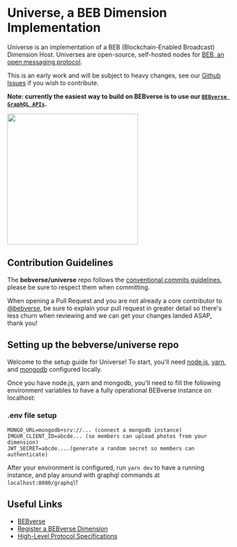 # Universe, a BEB Dimension Implementation

Universe is an implementation of a BEB (Blockchain-Enabled Broadcast) Dimension Host. Universes are open-source, self-hosted nodes for [BEB, an open messaging protocol](https://github.com/bebverse/protocol).

This is an early work and will be subject to heavy changes, see our [Github Issues](https://github.com/bebverse/dimension/issues) if you wish to contribute.

**Note: currently the easiest way to build on BEBverse is to use our [`BEBverse GraphQL APIs`](https://hackmd.io/@bebverse/graphql).**

<img src="./.misc/header.png" width="300" />

## Contribution Guidelines

The **bebverse/universe** repo follows the [conventional commits guidelines](https://www.conventionalcommits.org/en/v1.0.0/#summary), please be sure to respect them when committing.

When opening a Pull Request and you are not already a core contributor to [@bebverse](https://github.com/bebverse), be sure to explain your pull request in greater detail so there's less churn when reviewing and we can get your changes landed ASAP, thank you!

## Setting up the bebverse/universe repo

Welcome to the setup guide for Universe! To start, you'll need [node.js](https://github.com/nvm-sh/nvm), [yarn](https://classic.yarnpkg.com/lang/en/docs/install/#mac-stable), and [mongodb](https://www.mongodb.com/docs/manual/tutorial/install-mongodb-on-os-x/) configured locally.

Once you have node.js, yarn and mongodb, you'll need to fill the following environment variables to have a fully operational BEBverse instance on localhost:

### .env file setup

```
MONGO_URL=mongodb+srv://... (connect a mongodb instance)
IMGUR_CLIENT_ID=abcde... (so members can upload photos from your dimension)
JWT_SECRET=abcde....(generate a random secret so members can authenticate)
```

After your environment is configured, run `yarn dev` to have a running instance, and play around with graphql commands at `localhost:8080/graphql`!

## Useful Links

- [BEBverse](https://beb.xyz)
- [Register a BEBverse Dimension](https://beb.domains)
- [High-Level Protocol Specifications](https://github.com/bebverse/protocol)
